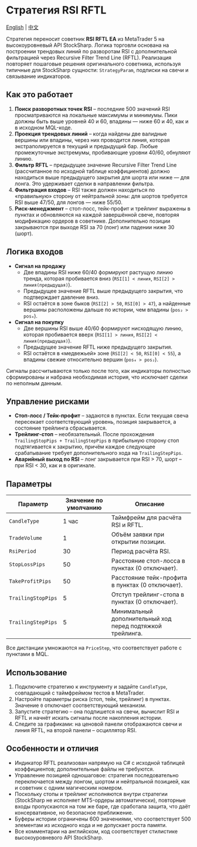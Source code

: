 # Стратегия RSI RFTL
[English](README.md) | [中文](README_cn.md)

Стратегия переносит советник **RSI RFTL EA** из MetaTrader 5 на высокоуровневый API StockSharp. Логика торговли основана на построении трендовых линий по разворотам RSI с дополнительной фильтрацией через Recursive Filter Trend Line (RFTL). Реализация повторяет пошаговые решения оригинального советника, используя типичные для StockSharp сущности: `StrategyParam`, подписки на свечи и связывание индикаторов.

## Как это работает

1. **Поиск разворотных точек RSI** – последние 500 значений RSI просматриваются на локальные максимумы и минимумы. Пики должны быть выше уровней 40 и 60, впадины — ниже 60 и 40, как и в исходном MQL-коде.
2. **Проекция трендовых линий** – когда найдены две валидные вершины или впадины, через них проводится линия, которая экстраполируется в текущий и предыдущий бар. Любые промежуточные экстремумы, пробивающие уровни 40/60, обнуляют линию.
3. **Фильтр RFTL** – предыдущее значение Recursive Filter Trend Line (рассчитанное по исходной таблице коэффициентов) должно находиться выше предыдущего закрытия для шорта или ниже — для лонга. Это удерживает сделки в направлении фильтра.
4. **Фильтрация входов** – RSI также должен находиться по «правильную» сторону от нейтральной зоны: для шортов требуется RSI выше 47/50, для лонгов — ниже 55/50.
5. **Риск-менеджмент** – стоп-лосс, тейк-профит и трейлинг выражены в пунктах и обновляются на каждой завершённой свече, повторяя модификацию ордеров в советнике. Дополнительно позиции закрываются при выходе RSI за 70 (лонг) или падении ниже 30 (шорт).

## Логика входов

- **Сигнал на продажу**
  - Две впадины RSI ниже 60/40 формируют растущую линию тренда, которая пробивается вниз (`RSI[1] < линия`, `RSI[2] > линия(предыдущая)`).
  - Предыдущее значение RFTL выше предыдущего закрытия, что подтверждает давление вниз.
  - RSI остаётся в зоне быков (`RSI[2] > 50`, `RSI[0] > 47`), а найденные вершины расположены дальше по истории, чем впадины (`pos₂ > pos₄`).
- **Сигнал на покупку**
  - Две вершины RSI выше 40/60 формируют нисходящую линию, которая пробивается вверх (`RSI[1] > линия`, `RSI[2] < линия(предыдущая)`).
  - Предыдущее значение RFTL ниже предыдущего закрытия.
  - RSI остаётся в «медвежьей» зоне (`RSI[2] < 50`, `RSI[0] < 55`), а впадины свежие относительно вершин (`pos₄ > pos₂`).

Сигналы рассчитываются только после того, как индикаторы полностью сформированы и набрана необходимая история, что исключает сделки по неполным данным.

## Управление рисками

- **Стоп-лосс / Тейк-профит** – задаются в пунктах. Если текущая свеча пересекает соответствующий уровень, позиция закрывается, а состояние трейлинга сбрасывается.
- **Трейлинг-стоп** – необязательный. После прохождения `TrailingStopPips + TrailingStepPips` в прибыльную сторону стоп подтягивается к закрытию, причём каждое следующее срабатывание требует дополнительного хода на `TrailingStepPips`.
- **Аварийный выход по RSI** – лонг закрывается при RSI > 70, шорт – при RSI < 30, как и в оригинале.

## Параметры

| Параметр | Значение по умолчанию | Описание |
| --- | --- | --- |
| `CandleType` | 1 час | Таймфрейм для расчёта RSI и RFTL. |
| `TradeVolume` | 1 | Объём заявки при открытии позиции. |
| `RsiPeriod` | 30 | Период расчёта RSI. |
| `StopLossPips` | 50 | Расстояние стоп-лосса в пунктах (0 отключает). |
| `TakeProfitPips` | 50 | Расстояние тейк-профита в пунктах (0 отключает). |
| `TrailingStopPips` | 5 | Отступ трейлинг-стопа в пунктах (0 отключает). |
| `TrailingStepPips` | 5 | Минимальный дополнительный ход перед подтяжкой трейлинга. |

Все дистанции умножаются на `PriceStep`, что соответствует работе с пунктами в MQL.

## Использование

1. Подключите стратегию к инструменту и задайте `CandleType`, совпадающий с таймфреймом тестов в MetaTrader.
2. Настройте параметры риска (стоп, тейк, трейлинг) в пунктах. Значение `0` отключает соответствующий механизм.
3. Запустите стратегию – она подпишется на свечи, вычислит RSI и RFTL и начнёт искать сигналы после накопления истории.
4. Следите за графиками: на ценовой панели отображаются свечи и линия RFTL, на второй панели – осциллятор RSI.

## Особенности и отличия

- Индикатор RFTL реализован напрямую на C# с исходной таблицей коэффициентов; дополнительные файлы не требуются.
- Управление позицией одношаговое: стратегия последовательно переключается между лонгом, шортом и нейтральной позицией, как и советник с одним магическим номером.
- Поскольку стопы и трейлинг исполняются внутри стратегии (StockSharp не исполняет MT5-ордеры автоматически), повторные входы пропускаются на том же баре, где сработала защита, что даёт консервативное, но безопасное приближение.
- Буферы истории ограничены 600 значениями, что соответствует 500 элементам из исходного кода и не допускает роста памяти.
- Все комментарии на английском, код соответствует стилистике высокоуровневого API StockSharp.
